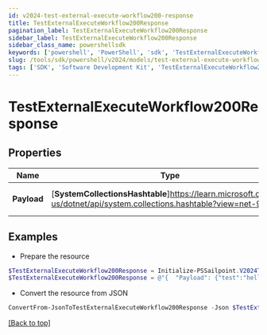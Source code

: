 ```yaml
---
id: v2024-test-external-execute-workflow200-response
title: TestExternalExecuteWorkflow200Response
pagination_label: TestExternalExecuteWorkflow200Response
sidebar_label: TestExternalExecuteWorkflow200Response
sidebar_class_name: powershellsdk
keywords: ['powershell', 'PowerShell', 'sdk', 'TestExternalExecuteWorkflow200Response', 'V2024TestExternalExecuteWorkflow200Response'] 
slug: /tools/sdk/powershell/v2024/models/test-external-execute-workflow200-response
tags: ['SDK', 'Software Development Kit', 'TestExternalExecuteWorkflow200Response', 'V2024TestExternalExecuteWorkflow200Response']
---
```



# TestExternalExecuteWorkflow200Response

## Properties

Name | Type | Description | Notes
------------ | ------------- | ------------- | -------------
**Payload** | [**SystemCollectionsHashtable**]https://learn.microsoft.com/en-us/dotnet/api/system.collections.hashtable?view=net-9.0 | The input that was received | [optional] 

## Examples

- Prepare the resource
```powershell
$TestExternalExecuteWorkflow200Response = Initialize-PSSailpoint.V2024TestExternalExecuteWorkflow200Response  -Payload {test=hello world}
$TestExternalExecuteWorkflow200Response = @"{  "Payload": {"test":"hello world"} }"@
```

- Convert the resource from JSON
```powershell
ConvertFrom-JsonToTestExternalExecuteWorkflow200Response -Json $TestExternalExecuteWorkflow200Response
```


[[Back to top]](#) 

